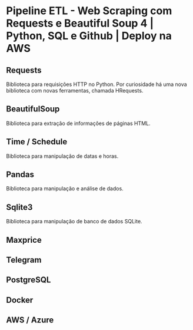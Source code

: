 # Pipeline ETL - Web Scraping com Requests e Beautiful Soup 4 | Python, SQL e Github | Deploy na AWS

## Requests
Biblioteca para requisições HTTP no Python. Por curiosidade há uma nova biblioteca com novas ferramentas, chamada HRequests.
## BeautifulSoup
Biblioteca para extração de informações de páginas HTML.
## Time / Schedule
Biblioteca para manipulação de datas e horas.
## Pandas
Biblioteca para manipulação e análise de dados.
## Sqlite3
Biblioteca para manipulação de banco de dados SQLite.
## Maxprice

## Telegram

## PostgreSQL

## Docker

## AWS / Azure